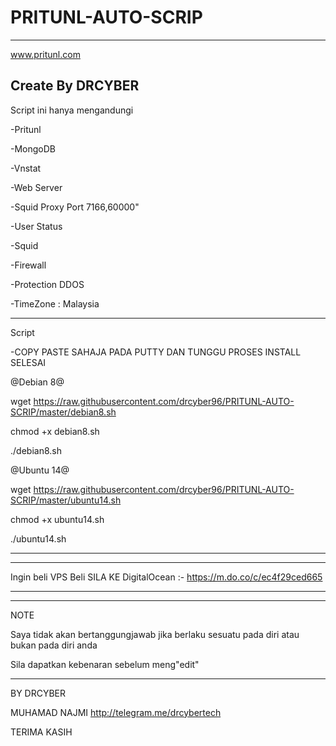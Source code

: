 # PRITUNL-AUTO-SCRIP

-----------------------------------------
www.pritunl.com

Create By DRCYBER
-----------------------------------------



Script ini hanya mengandungi

-Pritunl

-MongoDB

-Vnstat

-Web Server

-Squid Proxy Port 7166,60000"

-User Status

-Squid

-Firewall

-Protection DDOS

-TimeZone : Malaysia

-----------------------------------------

Script


-COPY PASTE SAHAJA PADA PUTTY DAN TUNGGU PROSES INSTALL SELESAI




@Debian 8@

wget https://raw.githubusercontent.com/drcyber96/PRITUNL-AUTO-SCRIP/master/debian8.sh

chmod +x debian8.sh

./debian8.sh






@Ubuntu 14@

wget https://raw.githubusercontent.com/drcyber96/PRITUNL-AUTO-SCRIP/master/ubuntu14.sh

chmod +x ubuntu14.sh

./ubuntu14.sh

-----------------------------------------


-----------------------------------------

Ingin beli VPS Beli SILA KE DigitalOcean :- https://m.do.co/c/ec4f29ced665

-----------------------------------------


-----------------------------------------

NOTE

Saya tidak akan bertanggungjawab jika berlaku sesuatu pada diri atau bukan pada diri anda

Sila dapatkan kebenaran sebelum meng"edit"

-----------------------------------------


BY DRCYBER

MUHAMAD NAJMI http://telegram.me/drcybertech

TERIMA KASIH
